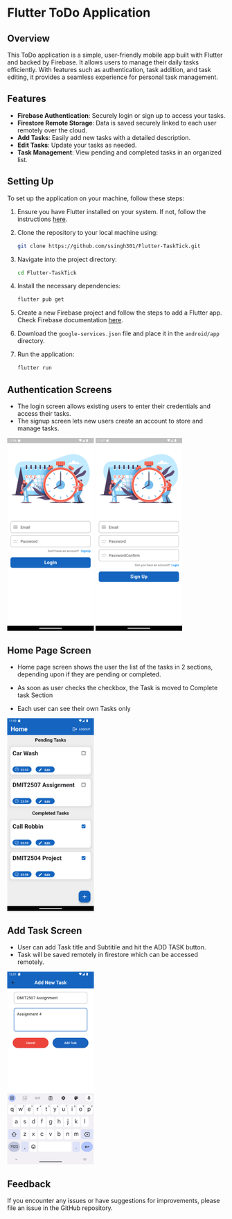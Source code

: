 # Flutter ToDo Application

## Overview

This ToDo application is a simple, user-friendly mobile app built with Flutter and backed by Firebase. It allows users to manage their daily tasks efficiently. With features such as authentication, task addition, and task editing, it provides a seamless experience for personal task management.


## Features

- **Firebase Authentication**: Securely login or sign up to access your tasks.
- **Firestore Remote Storage**: Data is saved securely linked to each user remotely over the cloud. 
- **Add Tasks**: Easily add new tasks with a detailed description.
- **Edit Tasks**: Update your tasks as needed.
- **Task Management**: View pending and completed tasks in an organized list.


## Setting Up

To set up the application on your machine, follow these steps:

1. Ensure you have Flutter installed on your system. If not, follow the instructions [here](https://flutter.dev/docs/get-started/install).

2. Clone the repository to your local machine using:

    ```sh
    git clone https://github.com/ssingh301/Flutter-TaskTick.git
    ```

3. Navigate into the project directory:

    ```sh
    cd Flutter-TaskTick
    ```

4. Install the necessary dependencies:

    ```sh
    flutter pub get
    ```

5. Create a new Firebase project and follow the steps to add a Flutter app. Check Firebase documentation [here](https://firebase.google.com/docs/flutter/setup).

6. Download the `google-services.json` file and place it in the `android/app` directory.

7. Run the application:

    ```sh
    flutter run
    ```


## Authentication Screens

- The login screen allows existing users to enter their credentials and access their tasks.
- The signup screen lets new users create an account to store and manage tasks.

<img src="./Documentation/Login.png" alt="Login" width="200"/>
<img src="./Documentation/SignUp.png" alt="Signup" width="200"/>

## Home Page Screen 
- Home page screen shows the user the list of the tasks in 2 sections, depending upon if they are pending or completed. 
- As soon as user checks the checkbox, the Task is moved to Complete task Section

- Each user can see their own Tasks only 
  
<img src="./Documentation/HomePage.png" alt="Home Page" width="200"/>

## Add Task Screen 
- User can add Task title and Subtitile and hit the ADD TASK button. 
- Task will be saved remotely in firestore which can be accessed remotely. 
  
<img src="./Documentation/AddTask.png" alt="Add New Task" width="200"/>



## Feedback

If you encounter any issues or have suggestions for improvements, please file an issue in the GitHub repository.


